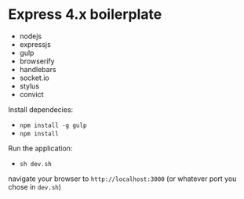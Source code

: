 Express 4.x boilerplate
=======================

- nodejs
- expressjs
- gulp
- browserify
- handlebars
- socket.io
- stylus
- convict

Install dependecies:
- `npm install -g gulp`
- `npm install`

Run the application:
- `sh dev.sh`

navigate your browser to `http://localhost:3000` (or whatever port you chose in `dev.sh`)